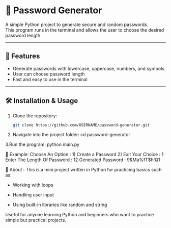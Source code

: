 # 🔑 Password Generator

A simple Python project to generate secure and random passwords.  
This program runs in the terminal and allows the user to choose the desired password length.

---

## 🚀 Features
- Generate passwords with lowercase, uppercase, numbers, and symbols  
- User can choose password length  
- Fast and easy to use in the terminal  

---

## 🛠️ Installation & Usage

1. Clone the repository:
   ```bash
   git clone https://github.com/USERNAME/password-generator.git
2. Navigate into the project folder:
cd password-generator

3.Run the program:
python main.py

📸 Example:
Choose An Option : 
    1) Create a Password
    2) Exit
Your Choice : 1
Enter The Length Of Password : 12
Generated Password : 9&Ma%fT$h!Q1

📌 About :
This is a mini project written in Python for practicing basics such as:

- Working with loops

- Handling user input

- Using built-in libraries like random and string

Useful for anyone learning Python and beginners who want to practice simple but practical projects.